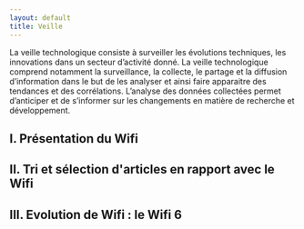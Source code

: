 ```yaml
---
layout: default
title: Veille
---
```


La veille technologique consiste à surveiller les évolutions techniques, les innovations dans un secteur d’activité donné. La veille technologique comprend notamment la surveillance, la collecte, le partage et la diffusion d’information dans le but de les analyser et ainsi faire apparaitre des tendances et des corrélations. L’analyse des données collectées permet d’anticiper et de s’informer sur les changements en matière de recherche et développement.

## I. Présentation du Wifi

## II. Tri et sélection d'articles en rapport avec le Wifi

## III. Evolution de Wifi : le Wifi 6
